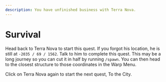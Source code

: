 ```yaml
---
description: You have unfinished business with Terra Nova.
---
```


# Survival

Head back to Terra Nova to start this quest. If you forgot his location, he is still at `-2035 / 69 / 1562`. Talk to him to complete this quest. This may be a long journey so you can cut it in half by running `/spawn`. You can then head to the closest structure to those coordinates in the Warp Menu.

Click on Terra Nova again to start the next quest, To the City.
